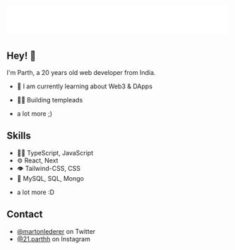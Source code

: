 <h1 align="center">
  <img src="https://github.com/21parthh/21parthh/blob/main/svg.svg" />
</h1>

## Hey! 👋
I'm Parth, a 20 years old web developer from India.

- 🦔 I am currently learning about Web3 & DApps

- 👨‍💻 Building templeads

+ a lot more ;)

## Skills
- 👨‍💻 TypeScript, JavaScript
- ⚙️ React, Next
- 👁️ Tailwind-CSS, CSS
- 💽 MySQL, SQL, Mongo
+ a lot more :D

## Contact
- [@martonlederer](https://twitter.com/21_parthh) on Twitter
- [@21.parthh](https://instagram.com/21.parthh) on Instagram
